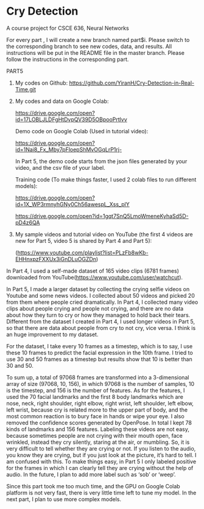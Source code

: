 # Cry Detection
A course project for CSCE 636, Neural Networks

For every part , I will create a new branch named part$i. Please switch to the corresponding branch to see new codes, data, and results. All instructions will be put in the README file in the master branch. Please follow the instructions in the corresponding part.

PART5

1. My codes on Github: https://github.com/YiranH/Cry-Detection-in-Real-Time.git

2. My codes and data on Google Colab:

   https://drive.google.com/open?id=17LOBLJLDFgHtDvpQV39D5OBpooPrtlvv

   Demo code on Google Colab (Used in tutorial video):

   https://drive.google.com/open?id=1Nai8_Fx_Mby7pFloepShMvOGqLrP1rj-

   In Part 5, the demo code starts from the json files generated by your video, and the csv file of your label.

   Training code (To make things faster, I used 2 colab files to run different models):

   https://drive.google.com/open?id=1X_WP3rmnyhGNy0Ch56awespL_Xss_plY

   https://drive.google.com/open?id=1gqt7SnQ5LmoWmeneKyhaSd5D-pD4z6QA

3. My sample videos and tutorial video on YouTube (the first 4 videos are new for Part 5, video 5 is shared by Part 4 and Part 5):

   (https://www.youtube.com/playlist?list=PLzFb8wKb-EHHnxpzFXXUx3iGnDLuOGZDn)



In Part 4, I used a self-made dataset of 165 video clips (6781 frames) downloaded from YouTube(https://www.youtube.com/user/watchcut).

In Part 5, I made a larger dataset by collecting the crying selfie videos on Youtube and some news videos. I collected about 50 videos and picked 20 from them where people cried dramatically. In Part 4, I collected many video clips about people crying and people not crying, and there are no data about how they turn to cry or how they managed to hold back their tears. Different from the dataset I created in Part 4, I used longer videos in Part 5, so that there are data about people from cry to not cry, vice versa. I think is an huge improvement to my dataset.

For the dataset, I take every 10 frames as a timestep, which is to say, I use these 10 frames to predict the facial expression in the 10th frame. I tried to use 30 and 50 frames as a timestep but results show that 10 is better than 30 and 50.

To sum up, a total of 97068 frames are transformed into a 3-dimensional array of size (97068, 10, 156), in which 97068 is the number of samples, 10 is the timestep, and 156 is the number of features. As for the features, I used the 70 facial landmarks and the first 8 body landmarks which are nose, neck, right shoulder, right elbow, right wrist, left shoulder, left elbow, left wrist, because cry is related more to the upper part of body, and the most common reaction is to bury face in hands or wipe your eye. I also removed the confidence scores generated by OpenPose. In total I kept 78 kinds of landmarks and 156 features.
Labeling these videos are not easy, because sometimes people are not crying with their mouth open, face wrinkled, instead they cry silently, staring at the air, or mumbling. So, it is very difficult to tell whether they are crying or not. If you listen to the audio, you know they are crying, but if you just look at the picture, it’s hard to tell. I am confused with this. To make things easy, in Part 5 I only labeled positive for the frames in which I can clearly tell they are crying without the help of audio. In the future, I plan to add more label such as ‘sob’ or ‘weep’.

Since this part took me too much time, and the GPU on Google Colab platform is not very fast, there is very little time left to tune my model. In the next part, I plan to use more complex models.
